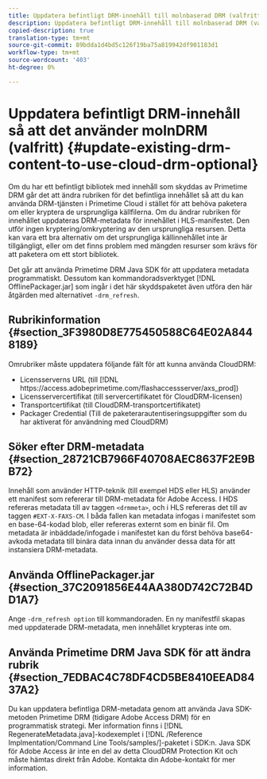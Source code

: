 ```yaml
---
title: Uppdatera befintligt DRM-innehåll till molnbaserad DRM (valfritt)
description: Uppdatera befintligt DRM-innehåll till molnbaserad DRM (valfritt)
copied-description: true
translation-type: tm+mt
source-git-commit: 89bdda1d4bd5c126f19ba75a819942df901183d1
workflow-type: tm+mt
source-wordcount: '403'
ht-degree: 0%

---
```



# Uppdatera befintligt DRM-innehåll så att det använder molnDRM (valfritt) {#update-existing-drm-content-to-use-cloud-drm-optional}

Om du har ett befintligt bibliotek med innehåll som skyddas av Primetime DRM går det att ändra rubriken för det befintliga innehållet så att du kan använda DRM-tjänsten i Primetime Cloud i stället för att behöva paketera om eller kryptera de ursprungliga källfilerna. Om du ändrar rubriken för innehållet uppdateras DRM-metadata för innehållet i HLS-manifestet. Den utför ingen kryptering/omkryptering av den ursprungliga resursen. Detta kan vara ett bra alternativ om det ursprungliga källinnehållet inte är tillgängligt, eller om det finns problem med mängden resurser som krävs för att paketera om ett stort bibliotek.

Det går att använda Primetime DRM Java SDK för att uppdatera metadata programmatiskt. Dessutom kan kommandoradsverktyget [!DNL OfflinePackager.jar] som ingår i det här skyddspaketet även utföra den här åtgärden med alternativet `-drm_refresh`.

## Rubrikinformation {#section_3F3980D8E775450588C64E02A8448189}

Omrubriker måste uppdatera följande fält för att kunna använda CloudDRM:

* Licensserverns URL (till [!DNL ht<span></span>tps://access.adobeprimetime.com/flashaccessserver/axs_prod])
* Licensservercertifikat (till servercertifikatet för CloudDRM-licensen)
* Transportcertifikat (till CloudDRM-transportcertifikatet)
* Packager Credential (Till de paketerarautentiseringsuppgifter som du har aktiverat för användning med CloudDRM)

## Söker efter DRM-metadata {#section_28721CB7966F40708AEC8637F2E9BB72}

Innehåll som använder HTTP-teknik (till exempel HDS eller HLS) använder ett manifest som refererar till DRM-metadata för Adobe Access. I HDS refereras metadata till av taggen `<drmmeta>`, och i HLS refereras det till av taggen `#EXT-X-FAXS-CM`. I båda fallen kan metadata infogas i manifestet som en base-64-kodad blob, eller refereras externt som en binär fil. Om metadata är inbäddade/infogade i manifestet kan du först behöva base64-avkoda metadata till binära data innan du använder dessa data för att instansiera DRM-metadata.

## Använda OfflinePackager.jar {#section_37C2091856E44AA380D742C72B4DD1A7}

Ange `-drm_refresh option` till kommandoraden. En ny manifestfil skapas med uppdaterade DRM-metadata, men innehållet krypteras inte om.

## Använda Primetime DRM Java SDK för att ändra rubrik {#section_7EDBAC4C78DF4CD5BE8410EEAD8437A2}

Du kan uppdatera befintliga DRM-metadata genom att använda Java SDK-metoden Primetime DRM (tidigare Adobe Access DRM) för en programmatisk strategi. Mer information finns i [!DNL RegenerateMetadata.java]-kodexemplet i [!DNL /Reference Implmentation/Command Line Tools/samples/]-paketet i SDK:n. Java SDK för Adobe Access är inte en del av detta CloudDRM Protection Kit och måste hämtas direkt från Adobe. Kontakta din Adobe-kontakt för mer information.